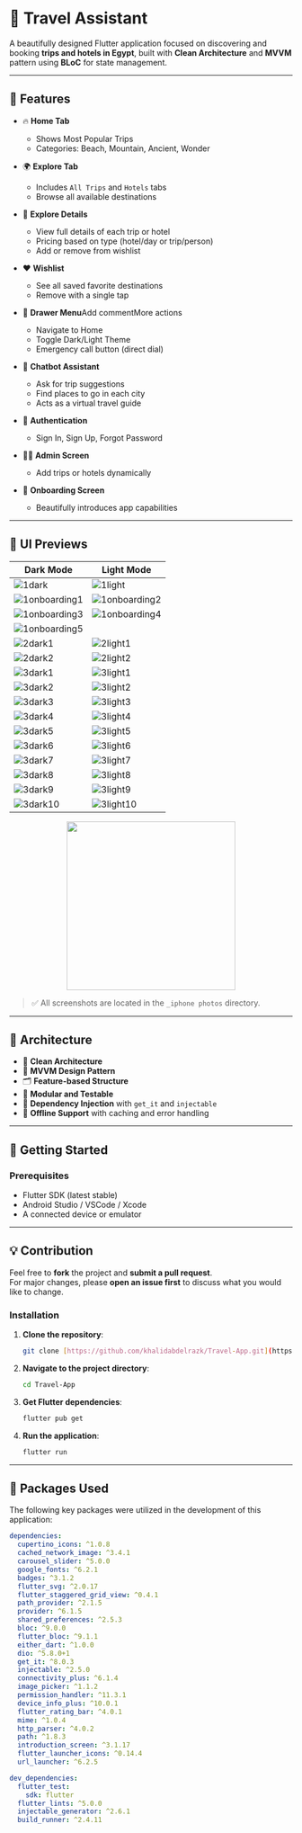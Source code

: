 # 🧳 Travel Assistant

A beautifully designed Flutter application focused on discovering and booking **trips and hotels in Egypt**, built with **Clean Architecture** and **MVVM** pattern using **BLoC** for state management.

---

## 🌟 Features

- 🔥 **Home Tab**
    - Shows Most Popular Trips
    - Categories: Beach, Mountain, Ancient, Wonder

- 🌍 **Explore Tab**
    - Includes `All Trips` and `Hotels` tabs
    - Browse all available destinations

- 🏨 **Explore Details**
  - View full details of each trip or hotel
  - Pricing based on type (hotel/day or trip/person)
  - Add or remove from wishlist

- ❤️ **Wishlist**
  - See all saved favorite destinations
  - Remove with a single tap

- 🧭 **Drawer Menu**Add commentMore actions
  - Navigate to Home
  - Toggle Dark/Light Theme
  - Emergency call button (direct dial)

- 🤖 **Chatbot Assistant**
  - Ask for trip suggestions
  - Find places to go in each city
  - Acts as a virtual travel guide

- 🔐 **Authentication**
  - Sign In, Sign Up, Forgot Password

- 🧑‍💼 **Admin Screen**
  - Add trips or hotels dynamically

- 🚀 **Onboarding Screen**
  - Beautifully introduces app capabilities

---

## 📱 UI Previews

|                                               Dark Mode                                                    |                                             Light Mode                                                     |
|------------------------------------------------------------------------------------------------------------|------------------------------------------------------------------------------------------------------------|
| ![1dark](https://raw.githubusercontent.com/khalidabdelrazk/photos/refs/heads/main/1dark.png)               | ![1light](https://raw.githubusercontent.com/khalidabdelrazk/photos/refs/heads/main/1light.png)             |
| ![1onboarding1](https://raw.githubusercontent.com/khalidabdelrazk/photos/refs/heads/main/1onboarding1.png) | ![1onboarding2](https://raw.githubusercontent.com/khalidabdelrazk/photos/refs/heads/main/1onboarding2.png) |
| ![1onboarding3](https://raw.githubusercontent.com/khalidabdelrazk/photos/refs/heads/main/1onboarding3.png) | ![1onboarding4](https://raw.githubusercontent.com/khalidabdelrazk/photos/refs/heads/main/1onboarding4.png) |
| ![1onboarding5](https://raw.githubusercontent.com/khalidabdelrazk/photos/refs/heads/main/1onboarding5.png) |                                                                                                            |
| ![2dark1](https://raw.githubusercontent.com/khalidabdelrazk/photos/refs/heads/main/2dark1.png)             | ![2light1](https://raw.githubusercontent.com/khalidabdelrazk/photos/refs/heads/main/2light1.png)           |
| ![2dark2](https://raw.githubusercontent.com/khalidabdelrazk/photos/refs/heads/main/2dark2.png)             | ![2light2](https://raw.githubusercontent.com/khalidabdelrazk/photos/refs/heads/main/2light2.png)           |
| ![3dark1](https://raw.githubusercontent.com/khalidabdelrazk/photos/refs/heads/main/3dark1.png)             | ![3light1](https://raw.githubusercontent.com/khalidabdelrazk/photos/refs/heads/main/3light1.png)           |
| ![3dark2](https://raw.githubusercontent.com/khalidabdelrazk/photos/refs/heads/main/3dark2.png)             | ![3light2](https://raw.githubusercontent.com/khalidabdelrazk/photos/refs/heads/main/3light2.png)           |
| ![3dark3](https://raw.githubusercontent.com/khalidabdelrazk/photos/refs/heads/main/3dark3.png)             | ![3light3](https://raw.githubusercontent.com/khalidabdelrazk/photos/refs/heads/main/3light3.png)           |
| ![3dark4](https://raw.githubusercontent.com/khalidabdelrazk/photos/refs/heads/main/3dark4.png)             | ![3light4](https://raw.githubusercontent.com/khalidabdelrazk/photos/refs/heads/main/3light4.png)           |
| ![3dark5](https://raw.githubusercontent.com/khalidabdelrazk/photos/refs/heads/main/3dark5.png)             | ![3light5](https://raw.githubusercontent.com/khalidabdelrazk/photos/refs/heads/main/3light5.png)           |
| ![3dark6](https://raw.githubusercontent.com/khalidabdelrazk/photos/refs/heads/main/3dark6.png)             | ![3light6](https://raw.githubusercontent.com/khalidabdelrazk/photos/refs/heads/main/3light6.png)           |
| ![3dark7](https://raw.githubusercontent.com/khalidabdelrazk/photos/refs/heads/main/3dark7.png)             | ![3light7](https://raw.githubusercontent.com/khalidabdelrazk/photos/refs/heads/main/3light7.png)           |
| ![3dark8](https://raw.githubusercontent.com/khalidabdelrazk/photos/refs/heads/main/3dark8.png)             | ![3light8](https://raw.githubusercontent.com/khalidabdelrazk/photos/refs/heads/main/3light8.png)           |
| ![3dark9](https://raw.githubusercontent.com/khalidabdelrazk/photos/refs/heads/main/3dark9.png)             | ![3light9](https://raw.githubusercontent.com/khalidabdelrazk/photos/refs/heads/main/3light9.png)           |
| ![3dark10](https://raw.githubusercontent.com/khalidabdelrazk/photos/refs/heads/main/3dark10.png)           | ![3light10](https://raw.githubusercontent.com/khalidabdelrazk/photos/refs/heads/main/3light10.png)         |
<div align="center">
  <img src="https://raw.githubusercontent.com/khalidabdelrazk/photos/refs/heads/main/final.png" width="300" alt=" "/>
</div>

> ✅ All screenshots are located in the `_iphone photos` directory.

---

## 🧠 Architecture

- 🧱 **Clean Architecture**
- 🎯 **MVVM Design Pattern**
- 🗂 **Feature-based Structure**
- 🧪 **Modular and Testable**
- 🧪 **Dependency Injection** with `get_it` and `injectable`
- 🔄 **Offline Support** with caching and error handling

---

## 🚀 Getting Started

### Prerequisites

- Flutter SDK (latest stable)
- Android Studio / VSCode / Xcode
- A connected device or emulator

---

## 💡 Contribution

Feel free to **fork** the project and **submit a pull request**.  
For major changes, please **open an issue first** to discuss what you would like to change.


### Installation

1.  **Clone the repository**:

    ```bash
    git clone [https://github.com/khalidabdelrazk/Travel-App.git](https://github.com/khalidabdelrazk/Travel-App.git)
    ```

2.  **Navigate to the project directory**:

    ```bash
    cd Travel-App
    ```

3.  **Get Flutter dependencies**:

    ```bash
    flutter pub get
    ```

4.  **Run the application**:

    ```bash
    flutter run
    ```

---

## 🧩 Packages Used

The following key packages were utilized in the development of this application:

```yaml
dependencies:
  cupertino_icons: ^1.0.8
  cached_network_image: ^3.4.1
  carousel_slider: ^5.0.0
  google_fonts: ^6.2.1
  badges: ^3.1.2
  flutter_svg: ^2.0.17
  flutter_staggered_grid_view: ^0.4.1
  path_provider: ^2.1.5
  provider: ^6.1.5
  shared_preferences: ^2.5.3
  bloc: ^9.0.0
  flutter_bloc: ^9.1.1
  either_dart: ^1.0.0
  dio: ^5.8.0+1
  get_it: ^8.0.3
  injectable: ^2.5.0
  connectivity_plus: ^6.1.4
  image_picker: ^1.1.2
  permission_handler: ^11.3.1
  device_info_plus: ^10.0.1
  flutter_rating_bar: ^4.0.1
  mime: ^1.0.4
  http_parser: ^4.0.2
  path: ^1.8.3
  introduction_screen: ^3.1.17
  flutter_launcher_icons: ^0.14.4
  url_launcher: ^6.2.5

dev_dependencies:
  flutter_test:
    sdk: flutter
  flutter_lints: ^5.0.0
  injectable_generator: ^2.6.1
  build_runner: ^2.4.11




